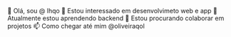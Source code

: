 👋 Olá, sou @ lhqo
👀 Estou interessado em desenvolvimeto web e app
🌱 Atualmente estou aprendendo backend
💞️ Estou procurando colaborar em projetos
📫 Como chegar até mim @oliveiraqol
